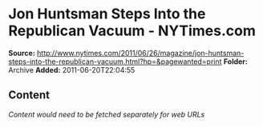 # Jon Huntsman Steps Into the Republican Vacuum - NYTimes.com

**Source:** http://www.nytimes.com/2011/06/26/magazine/jon-huntsman-steps-into-the-republican-vacuum.html?hp=&pagewanted=print
**Folder:** Archive
**Added:** 2011-06-20T22:04:55




## Content
*Content would need to be fetched separately for web URLs*
